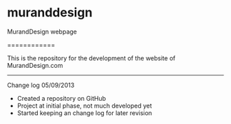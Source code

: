 muranddesign
============

MurandDesign webpage

============

This is the repository for the development of the website of MurandDesign.com

---

Change log 05/09/2013

* Created a repository on GitHub
* Project at initial phase, not much developed yet
* Started keeping an change log for later revision
